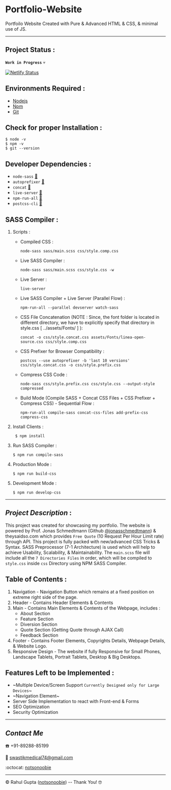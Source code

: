 # Portfolio-Website
Portfoilo Website Created with Pure &amp; Advanced HTML &amp; CSS, &amp; minimal use of JS.
***
## Project Status :

__`Work in Progress`__ :skull: 


[![Netlify Status](https://api.netlify.com/api/v1/badges/234671fd-9264-4251-9390-8c8b24f84f50/deploy-status)](https://app.netlify.com/sites/showcasingmyself/deploys)

## Environments Required :
* [Nodejs](https://nodejs.org/en/download/)
* [Npm](https://www.npmjs.com/package/download)
* [Git](https://git-scm.com/downloads)
## Check for proper Installation :

    $ node -v
    $ npm -v
    $ git --version
    
## Developer Dependencies :
* `node-sass` [:link:](https://www.npmjs.com/package/node-sass)
* `autoprefixer` [:link:](https://www.npmjs.com/package/autoprefixer)
* `concat` [:link:](https://www.npmjs.com/package/concat)
* `live-server` [:link:](https://www.npmjs.com/package/live-server)
* `npm-run-all` [:link:](https://www.npmjs.com/package/npm-run-all)
* `postcss-cli` [:link:](https://www.github.com/postcss/postcss-cli)


## SASS Compiler :
1. Scripts :
   * Compiled CSS :
   
         node-sass sass/main.scss css/style.comp.css 
   * Live SASS Compiler :
            
         node-sass sass/main.scss css/style.css -w
   * Live Server :
   
         live-server
   * Live SASS Compiler + Live Server (Parallel Flow) :
   
         npm-run-all --parallel devserver watch-sass
   * CSS File Concatenation (NOTE : Since, the font folder is located in different directory, we have to explicitly specify that directory in style.css [ ../assets/Fonts/ ] ):
          
         concat -o css/style.concat.css assets/Fonts/linea-open-source.css css/style.comp.css
   * CSS Prefixer for Browser Compatibility :
   
         postcss --use autoprefixer -b 'last 10 versions' css/style.concat.css -o css/style.prefix.css
   * Compress CSS Code :
   
         node-sass css/style.prefix.css css/style.css --output-style compressed
   * Build Mode (Compile SASS + Concat CSS Files + CSS Prefixer + Compress CSS) - Sequential Flow :
   
         npm-run-all compile-sass concat-css-files add-prefix-css compress-css

2. Install Clients :

        $ npm install

3. Run SASS Compiler :

       $ npm run compile-sass
4. Production Mode :

       $ npm run build-css
5. Development Mode :

       $ npm run develop-css
***
## *Project Description* :

This project was created for showcasing my portfolio. The website is powered by Prof. Jonas Schmedtmann (Github [@jonasschmedtmann](https://github.com/jonasschmedtmann)) &amp; theysaidso.com which provides `Free Quote` (10 Request Per Hour Limit rate) through API.
This project is fully packed with new/advanced CSS Tricks &amp; Syntax. SASS Preprocessor (7-1 Architecture) is used which will help to achieve Usability, Scalability, &amp; Maintainability.
The `main.scss` file will include all the `7 Directories Files` in order, which will be compiled to `style.css` inside `css` Directory using NPM SASS Compiler.

## Table of Contents :

1. Navigation - Navigation Button which remains at a fixed position on extreme right side of the page.
2. Header - Contains Header Elements & Contents
3. Main - Contains Main Elements &amp; Contents of the Webpage, includes :
     * About Section
     * Feature Section
     * Diversion Section
     * Quote Section (Getting Quote through AJAX Call)
     * Feedback Section
4. Footer - Contains Footer Elements, Copyrights Details, Webpage Details, &amp; Website Logo.
5. Responsive Design - The website if fully Responsive for Small Phones, Landscape Tablets, Portrait Tablets, Desktop &amp; Big Desktops.

## Features Left to be Implemented :

   * ~Multiple Device/Screen Support `Currently Designed only for Large Devices`~
   * ~Navigation Element~
   * Server Side Implementation to react with Front-end & Forms
   * SEO Optimization
   * Security Optimization
   
   ***
   
   ## *Contact Me*

:phone:   +91-89288-85199

:e-mail:  swastikmedical74@gmail.com

:octocat:  [notsonoobie](https://github.com/notsonoobie)

***

&copy; Rahul Gupta ([notsonoobie](https://github.com/notsonoobie)) -- Thank You! :nerd_face:
